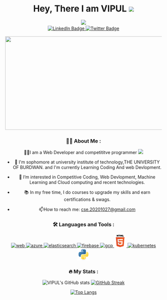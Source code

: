 <div id="header" align="center">  
  <h1>
  Hey, There I am VIPUL
  <img src="https://media.giphy.com/media/hvRJCLFzcasrR4ia7z/giphy.gif" width="1px"/>
</h1>

<div id="header" align="center">
  <img src="https://media0.giphy.com/media/YuKbGGIYMXemhnub3q/200w.webp?cid=ecf05e47pc3uz7hutz9rj3cdeps3s8gn4ktfs74486g2kmyj&rid=200w.webp&ct=s" width="150"/>
</div>

<div id="header" align="center">
  <div id="badges">
  <a href="https://www.linkedin.com/in/vipul-kumar-b358a0202">
    <img src="https://img.shields.io/badge/LinkedIn-blue?style=for-the-badge&logo=linkedin&logoColor=white" alt="LinkedIn Badge"/>
  <a href="https://twitter.com/VipulKu52768596">
    <img src="https://img.shields.io/badge/Twitter-blue?style=for-the-badge&logo=twitter&logoColor=white" alt="Twitter Badge"/>
  </a>
</div>
    <img src="https://komarev.com/ghpvc/?username=vipul-027&style=flat-square&color=blue" alt=""/>
  </div>
<div align="center">
  <img src="https://media.giphy.com/media/dWesBcTLavkZuG35MI/giphy.gif" width="600" height="300"/>
</div>
  

### :man_technologist: About Me :
 🧑‍💻I am a Web  Developer and competititve programmer <img src="https://media.giphy.com/media/WUlplcMpOCEmTGBtBW/giphy.gif" width="30">
  - :telescope: I'm sophomore at university institute of technology,THE UNIVERSITY OF BURDWAN. and I'm currently Learning Coding And web Devlopment.

- :seedling: I’m interested in Competitive Coding, Web Devlopment, Machine Learning and Cloud computing and recent technologies.

- 📚 In my free time, I do courses to upgrade my skills and earn certifications & swags.

- :mailbox:How to reach me: cse.20201027@gmail.com


### :hammer_and_wrench: Languages and Tools :
<p align="center"> <a href="https://developer.fullstack.com" target="_blank" rel="noreferrer"> <img src="https://icon-library.com/images/web-development-icon/web-development-icon-11.jpg" alt="web" width="40" height="40"/> </a> <a href="https://javascript.com/en-in/" target="_blank" rel="noreferrer"> <img src="https://www.freepnglogos.com/uploads/javascript-png/javascript-logo-transparent-logo-javascript-images-3.png" alt="azure" width="50" height="40"/> </a> <a href="https://www.elastic.co" target="_blank" rel="noreferrer"> <img src="https://e7.pngegg.com/pngimages/46/626/png-clipart-c-logo-the-c-programming-language-computer-icons-computer-programming-source-code-programming-miscellaneous-template.png" alt="elasticsearch" width="40" height="40"/> </a> <a href="https://c++.google.com/" target="_blank" rel="noreferrer"> <img src="https://www.pinclipart.com/picdir/middle/35-353932_bootstrap-bootstrap-4-logo-png-clipart.png" alt="firebase" width="40" height="40"/> </a> <a href="https://cloud.google.com" target="_blank" rel="noreferrer"> <img src="https://www.vectorlogo.zone/logos/google_cloud/google_cloud-icon.svg" alt="gcp" width="40" height="40"/> </a> <a href="https://www.w3.org/html/" target="_blank" rel="noreferrer"> <img src="https://raw.githubusercontent.com/devicons/devicon/master/icons/html5/html5-original-wordmark.svg" alt="html5" width="40" height="40"/> </a> <a href="https://css.io" target="_blank" rel="noreferrer"> <img src="https://upload.wikimedia.org/wikipedia/commons/thumb/d/d5/CSS3_logo_and_wordmark.svg/1200px-CSS3_logo_and_wordmark.svg.png" alt="kubernetes" width="40" height="40"/> </a> <a href="https://www.python.org" target="_blank" rel="noreferrer"> <img src="https://raw.githubusercontent.com/devicons/devicon/master/icons/python/python-original.svg" alt="python" width="40" height="40"/> </a> </p>
  
  

### :fire: My Stats :
![VIPUL's GitHub stats](https://github-readme-stats.vercel.app/api?username=vipul-027&show_icons=true&theme=great-gatsby)
[![GitHub Streak](https://github-readme-streak-stats.herokuapp.com?user=vipul-027&theme=dark)](https://git.io/streak-stats)
  
  [![Top Langs](https://github-readme-stats.vercel.app/api/top-langs/?username=vipul-027&layout=compact&theme=vision-friendly-dark)](https://github.com/vipul-027/github-readme-stats)
  
<!---
Mrvipul kumar is a ✨ special ✨ repository because its `README.md` (this file) appears on your GitHub profile.
You can click the Preview link to take a look at your changes.
--->
